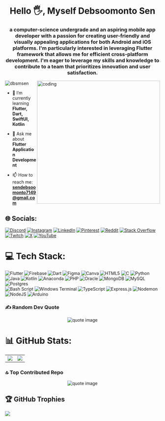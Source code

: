 
<h1 align="center">Hello 🖐, Myself Debsoomonto Sen</h1>
<h3 align="center">a computer-science undergrade and an aspiring mobile app developer with a passion for creating user-friendly and visually appealing applications for both Android and iOS platforms. I'm particularly interested in leveraging Flutter framework that allows me for efficient cross-platform development. I'm eager to leverage my skills and knowledge to contribute to a team that prioritizes innovation and user satisfaction.</h3>

<img align="right" alt="coding" width="400" src="https://media1.giphy.com/media/zhYSVCirREeIZtONCI/giphy.gif?cid=6c09b952kxmlqpdifxylmprqwebxbt4r472d2llul3t8acoi&ep=v1_internal_gif_by_id&rid=giphy.gif&ct=s">
<p align="left"> <img src="https://komarev.com/ghpvc/?username=dbsmsen&label=Profile%20views&color=0e75b6&style=flat" alt="dbsmsen" /> </p>

- 🌱 I’m currently learning **Flutter, Dart, SwiftUI, Kotlin**

- 💬 Ask me about **Flutter Application Development**

- 📫 How to reach me: **sendebsoomonto7149@gmail.com**

## 🌐 Socials:
[![Discord](https://img.shields.io/badge/Discord-%237289DA.svg?logo=discord&logoColor=white)](https://discord.gg/https://discord.gg/dbsm_13) 
[![Instagram](https://img.shields.io/badge/Instagram-%23E4405F.svg?logo=Instagram&logoColor=white)](https://instagram.com/https://instagram.com/_dbsm.in") 
[![LinkedIn](https://img.shields.io/badge/LinkedIn-%230077B5.svg?logo=linkedin&logoColor=white)](https://linkedin.com/in/https://linkedin.com/in/debsoomonto_sen) 
[![Pinterest](https://img.shields.io/badge/Pinterest-%23E60023.svg?logo=Pinterest&logoColor=white)](https://pinterest.com/https://pin.it/4vcWzfMxo) 
[![Reddit](https://img.shields.io/badge/Reddit-%23FF4500.svg?logo=Reddit&logoColor=white)](https://reddit.com/user/https://www.reddit.com/u/Wild_Ad_4056/s/c24axmoMEm) 
[![Stack Overflow](https://img.shields.io/badge/-Stackoverflow-FE7A16?logo=stack-overflow&logoColor=white)](https://stackoverflow.com/users/https://stackoverflow.com/users/28908803/debsooomonto-sen) 
[![Twitch](https://img.shields.io/badge/Twitch-%239146FF.svg?logo=Twitch&logoColor=white)](https://twitch.tv/https://www.twitch.tv/dbsmsen) 
[![X](https://img.shields.io/badge/X-black.svg?logo=X&logoColor=white)](https://x.com/https://x.com/notdbsm?t=658B3f3fGmaLvINtd7SWfg&s=08 ) 
[![YouTube](https://img.shields.io/badge/YouTube-%23FF0000.svg?logo=YouTube&logoColor=white)](https://youtube.com/@https://youtube.com/@yt_debsen?si=I5XKR9A-t21T5nfs) 

# 💻 Tech Stack:
![Flutter](https://img.shields.io/badge/Flutter-%2302569B.svg?style=flat&logo=Flutter&logoColor=white) 
![Firebase](https://img.shields.io/badge/firebase-a08021?style=flat&logo=firebase&logoColor=ffcd34) 
![Dart](https://img.shields.io/badge/dart-%230175C2.svg?style=flat&logo=dart&logoColor=white) 
![Figma](https://img.shields.io/badge/figma-%23F24E1E.svg?style=flat&logo=figma&logoColor=white) 
![Canva](https://img.shields.io/badge/Canva-%2300C4CC.svg?style=flat&logo=Canva&logoColor=white) 
![HTML5](https://img.shields.io/badge/html5-%23E34F26.svg?style=flat&logo=html5&logoColor=white) 
![C](https://img.shields.io/badge/c-%2300599C.svg?style=flat&logo=c&logoColor=white) 
![Python](https://img.shields.io/badge/python-3670A0?style=flat&logo=python&logoColor=ffdd54) 
![Java](https://img.shields.io/badge/java-%23ED8B00.svg?style=flat&logo=openjdk&logoColor=white) 
![Kotlin](https://img.shields.io/badge/kotlin-%237F52FF.svg?style=flat&logo=kotlin&logoColor=white) 
![Anaconda](https://img.shields.io/badge/Anaconda-%2344A833.svg?style=flat&logo=anaconda&logoColor=white) 
![PHP](https://img.shields.io/badge/php-%23777BB4.svg?style=flat&logo=php&logoColor=white) 
![Oracle](https://img.shields.io/badge/Oracle-F80000?style=flat&logo=oracle&logoColor=white) 
![MongoDB](https://img.shields.io/badge/MongoDB-%234ea94b.svg?style=flat&logo=mongodb&logoColor=white) 
![MySQL](https://img.shields.io/badge/mysql-4479A1.svg?style=flat&logo=mysql&logoColor=white) 
![Postgres](https://img.shields.io/badge/postgres-%23316192.svg?style=flat&logo=postgresql&logoColor=white)  
![Bash Script](https://img.shields.io/badge/bash_script-%23121011.svg?style=flat&logo=gnu-bash&logoColor=white) 
![Windows Terminal](https://img.shields.io/badge/Windows%20Terminal-%234D4D4D.svg?style=flat&logo=windows-terminal&logoColor=white) 
![TypeScript](https://img.shields.io/badge/typescript-%23007ACC.svg?style=flat&logo=typescript&logoColor=white) 
![Express.js](https://img.shields.io/badge/express.js-%23404d59.svg?style=flat&logo=express&logoColor=%2361DAFB) 
![Nodemon](https://img.shields.io/badge/NODEMON-%23323330.svg?style=flat&logo=nodemon&logoColor=%BBDEAD) 
![NodeJS](https://img.shields.io/badge/node.js-6DA55F?style=flat&logo=node.js&logoColor=white) 
![Arduino](https://img.shields.io/badge/-Arduino-00979D?style=flat&logo=Arduino&logoColor=white)

### ✍️ Random Dev Quote
<div style="text-align: center;">
    <img src="https://quotes-github-readme.vercel.app/api?type=horizontal&theme=radical" alt="quote image" />
</div>

# 📊 GitHub Stats:
<table>
  <tr>
    <td>
      <img src="https://github-readme-stats.vercel.app/api?username=dbsmsen&theme=radical&hide_border=false&include_all_commits=true&count_private=true" />
    </td>
<!--     <td>
      <img src="https://github-readme-streak-stats.herokuapp.com/?user=dbsmsen&theme=radical&hide_border=false" />
    </td> -->
    <td>
      <img src="https://github-readme-stats.vercel.app/api/top-langs/?username=dbsmsen&theme=radical&hide_border=false&include_all_commits=true&count_private=true&layout=compact" />
    </td>
  </tr>
</table>

### 🔝 Top Contributed Repo
<div style="text-align: center;">
    <img src="https://github-contributor-stats.vercel.app/api?username=dbsmsen&limit=5&theme=radical&combine_all_yearly_contributions=true" alt="quote image" />
</div>

## 🏆 GitHub Trophies
![](https://github-profile-trophy.vercel.app/?username=dbsmsen&theme=radical&no-frame=false&no-bg=true&margin-w=4)
